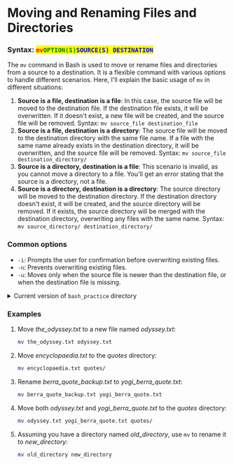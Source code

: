 # Moving and Renaming Files and Directories

### Syntax:  <mark style="color:red;">`mv`</mark><mark style="color:green;">`OPTION(S)`</mark><mark style="color:blue;">`SOURCE(S) DESTINATION`</mark>

The `mv` command in Bash is used to move or rename files and directories from a source to a destination. It is a flexible command with various options to handle different scenarios. Here, I'll explain the basic usage of `mv` in different situations:

1. **Source is a file, destination is a file**: In this case, the source file will be moved to the destination file. If the destination file exists, it will be overwritten. If it doesn't exist, a new file will be created, and the source file will be removed. Syntax: `mv source_file destination_file`
2. **Source is a file, destination is a directory**: The source file will be moved to the destination directory with the same file name. If a file with the same name already exists in the destination directory, it will be overwritten, and the source file will be removed. Syntax: `mv source_file destination_directory/`
3. **Source is a directory, destination is a file**: This scenario is invalid, as you cannot move a directory to a file. You'll get an error stating that the source is a directory, not a file.
4. **Source is a directory, destination is a directory**: The source directory will be moved to the destination directory. If the destination directory doesn't exist, it will be created, and the source directory will be removed. If it exists, the source directory will be merged with the destination directory, overwriting any files with the same name. Syntax: `mv source_directory/ destination_directory/`

### Common options

* `-i`: Prompts the user for confirmation before overwriting existing files.
* `-n`: Prevents overwriting existing files.
* `-u`: Moves only when the source file is newer than the destination file, or when the destination file is missing.

<details>

<summary>Current version of  <code>bash_practice</code> directory</summary>

Assuming that you have executed the previous `cp` examples, the updated `bash_practice` directory now contains the following files and directories:

```bash
armlab01:~/bash_practice$ ls
.   .git       berra_quote.txt     berra_quote_backup.txt  encyclopaedia.txt  quotes
..  README.md  einstein_quote.txt  the_odyssey.txt
```

And the `quotes` directory contains the following files:

```bash
armlab01:~/bash_practice/quotes$ ls
einstein_quote.txt
```

</details>



### Examples

1.  Move _the\_odyssey.txt_ to a new file named _odyssey.txt_:

    ```bash
    mv the_odyssey.txt odyssey.txt
    ```
2.  Move _encyclopaedia.txt_ to the _quotes_ directory:

    ```bash
    mv encyclopaedia.txt quotes/
    ```
3.  Rename _berra\_quote\_backup.txt_ to _yogi\_berra\_quote.txt_:

    ```bash
    mv berra_quote_backup.txt yogi_berra_quote.txt
    ```
4.  Move both _odyssey.txt_ and _yogi\_berra\_quote.txt_ to the _quotes_ directory:

    ```bash
    mv odyssey.txt yogi_berra_quote.txt quotes/
    ```
5.  Assuming you have a directory named _old\_directory_, use `mv` to rename it to _new\_directory_:

    ```bash
    mv old_directory new_directory
    ```
